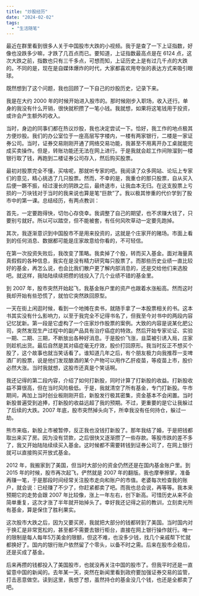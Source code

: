 ```yaml
---
title: "炒股经历"
date: "2024-02-02"
tags: 
  - "生活随笔"
---
```


最近在群里看到很多人关于中国股市大跌的小视频。我于是查了一下上证指数，好像也没跌多少嘛，才跌了几百点而已。要知道，上证指数最高点是在 6124 点，这次大跌之前，指数也只有三千多点，可想而知，上证历史上是有过几千点的大跌的。不同的是，现在是自媒体爆炸的时代，大家都喜欢用夸张的表达方式来吸引眼球。

既然想到了这个问题，我也回顾了一下自己的炒股历史，记录下来。

我是在大约 2000 年的时候开始进入股市的。那时候刚步入职场，收入还行。单身的我没有什么开销，很快就积攒了一笔小钱。我就想，如果将这笔钱用于投资，或许会产生额外的收入。

当时，身边的同事们都在热议炒股，我也决定尝试一下。恰好，我工作的地点极其方便炒股。我们的办公室位于一座高层写字楼内，一楼有两家银行，二楼是一家证券公司。当时，证券交易刚刚开通了网络交易功能，我甚至不用离开办工桌就能完成买卖操作。但是，转账功能还无法在网上进行。于是我就会趁工作间隙溜到一楼银行取了钱，再跑到二楼证券公司存入，然后购买股票。

最初对股票完全不懂，买啥呢，那就听专家的吧。我阅读了众多网站、论坛上专家们的意见，精心挑选了几只股票。然而，不幸的是，我重仓的那只股票，自从买入后便一蹶不振，经过漫长的阴跌之后，最终退市，让我血本无归。在这支股票上亏损的一万块钱对于当时的我来说也算是笔“巨款”了。我以极其惨重的代价学到了股市中的第一课。总结经历，有两点教训：

首先，一定要跑得快，切勿心存侥幸。我调整了自己的期望，也不求赚大钱了，只要别亏就好。所以可以踏空，但不能被套，有任何风吹草动一定要先跑掉。

其次，我逐渐意识到中国股市不是用来投资的，这就是个庄家开的赌场。市面上看到的任何消息、数据都可能是庄家故意给你看的，不可轻信。

在第一次投资失败后，我改变了策略。我卖掉了个股，转而买入基金。面对海量真真假假的各种信息，我实在是没有精力研究每只股票了。而那些历史业绩一直比较好的基金，再怎么说，也会比我们散户更了解内部消息的，还是交给他们来选股吧。就这样，我陆陆续续把攒的钱投入了几个业绩不错的基金里。

到 2007 年，股市突然开始起飞，我基金账户里的资产也跟着水涨船高。然而这时我却开始有些恐慌了，就怕它突然跌回原型。

一天在街上闲逛时候，看到一个地摊在卖书，就随手拿了一本股票相关的书。这本书其实没有什么影响力，以至于我完全不记得书名了，但我至今对书中的两段内容记忆犹新。第一段是它虚构了一个庄家炒作股票的案例。大致的内容是说某化肥公司，突然发现生产过程中的副产品具有治疗癌症的特效。然后开始专家论证、实验一期、二期、三期，不断放出各种好消息。于是股价飞涨，韭菜被引诱入局，庄家则趁机出货。最后自然是其对癌症毫无疗效，股价打回原形。我当时反正不想买个股了，这个故事也就当笑话看了。谁知道几年之后，有个朋友极力向我推荐一支啤酒厂的股票，说是他们发现酿酒的某个产物可以用作乙肝疫苗，等疫苗上市，股价必然大涨。当时我就想，这股市还真是个笑话啊。

我还记得的第二段内容，介绍了如何打新股，同时计算了打新股的收益。打新股收益不算很高，但在当时风险极低。于是，我就清空了所有基金，专门打新股。牛市期间，再加上当时创业板刚刚开启，新股发行极其密集，资金基本不会闲置。当时新股普遍受到追捧，打新股的收益远超了我的预期。不过，更重要的是它让我躲过了后续的大跌。2007 年底，股市突然掉头向下，所幸我没有任何持仓，躲过一劫。

熊市来临，新股上市被暂停，反正我也没钱打新股了。那年我结了婚，于是把钱都取出来买了房。因为没有贷款，之后很快又逐渐攒了一些存款。等股市跌的差不多了，我又开始陆陆续续买入基金。这时候都不需要转钱到证券公司了，在网上银行就可以直接购买开放式基金。

2012 年，我搬家到了美国，但当时大部分的资金仍然还是在国内基金账户里。到 2015 年的时候，股市再次起飞，俨然就是 2007 年的翻版。我也摩拳擦掌，准备再赚一笔，于是那段时间经常关注股市走向和账户的市值。老婆每次检查我的账户，就会说：已经赚了不少了，你赶紧都卖了吧。而我也总会说，再等等。我本来预期它的走势会跟 2007 年比较像，涨上一年左右，创下新高。可惜历史从来不会简单重复，这次才涨了半年就开始掉头了。幸好我还记得之前的教训，立刻卖光所有基金，算是保住了胜利果实。

这次股市大跌之后，因为又要买房，我就把大部分的钱都转到了美国。当时国内对于换汇是非常宽松的，甚至都不需要去银行柜台，直接在网上银行操作就行。唯一的限制是每人每年5万美金的限额，但这不难，也没多少钱，找几个亲戚帮下忙就都换好了。国内的银行账户依然留了个零头，以备不时之需。后来在股市企稳后，还是买成了基金。

后来再攒的钱都投入了美国股市，也就没再关注中国的股市了。但我平时还是一直留意中国的新闻的。去年某一天，突然在新闻里看到政府要加强证券交易的监管，打击恶意做空。读到这里，我想了想，虽然持仓的基金没几个钱，也还是全都卖了吧。
